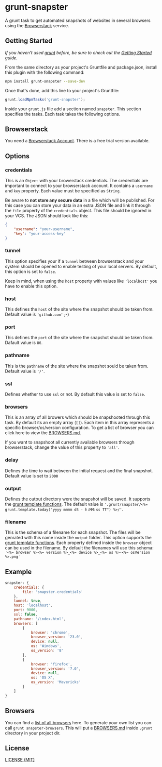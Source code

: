 # grunt-snapster

A grunt task to get automated snapshots of websites in several browsers
using the [Browserstack](http://www.browserstack.com/) service.

## Getting Started
_If you haven't used [grunt](http://gruntjs.com/) before, be sure to check out
the [Getting Started](http://gruntjs.com/getting-started) guide._

From the same directory as your project's Gruntfile and package.json, install
this plugin with the following command:

```bash
npm install grunt-snapster --save-dev
```

Once that's done, add this line to your project's Gruntfile:

```js
grunt.loadNpmTasks('grunt-snapster');
```

Inside your `grunt.js` file add a section named `snapster`. This section
specifies the tasks. Each task takes the following options.

## Browserstack

You need a [Browserstack Account](https://www.browserstack.com/users/sign_up).
There is a free trial version available.

## Options

### credentials

This is an `Object` with your browerstack credentials. The credentials are
important to connect to your browserstack account. It contains a
`username` and `key` property. Each value must be specified as `String`.

Be aware to **not store any secure data** in a file which will be published.
For this case you can store your data in an extra JSON file and link it through
the `file` property of the `credentials` object. This file should be ignored in
your VCS. The JSON should look like this:

```JSON
{
	"username": "your-username",
	"key": "your-access-key"
}
```

### tunnel

This option specifies your if a `tunnel` between browserstack and your system
should be opened to enable testing of your local servers. By default, this
option is set to `false`.

Keep in mind, when using the `host` property with values like `'localhost'`
you have to enable this option.

### host

This defines the `host` of the site where the snapshot should be taken from.
Default value is `'github.com'` ;-)

### port

This defines the `port` of the site where the snapshot should be taken from.
Dafault value is `80`.

### pathname

This is the `pathname` of the site where the snapshot sould be taken from.
Default value is `'/'`.

### ssl

Defines whether to use `ssl` or not. By default this value is set to `false`.

### browsers

This is an array of all browers which should be snapshooted through this task.
By default its an empty array (`[]`). Each item in this array represents a
specific browser/os/version configuration. To get a list of browser you can
click here to view the [BROWSERS.md](./BROWSERS.md).

If you want to snapshoot all currently available browsers through browserstack,
change the value of this property to `'all'`.

### delay

Defines the time to wait between the initial request and the final snapshot.
Default value is set to `2000`

### output

Defines the output directory were the snapshot will be saved. It supports the
[grunt template functions](http://gruntjs.com/api/grunt.template). The default
value is `'.grunt/snapster/<%= grunt.template.today("yyyy mmmm dS - h:MM:ss TT") %>/'`.

### filename

This is the schema of a filename for each snapshot. The files will be genrated
with this name inside the `output` folder. This option supports the
[grunt template functions](http://gruntjs.com/api/grunt.template). Each
property defined inside the `browser` object can be used in the filename. By
default the filenames will use this schema:
`'<%= browser %><%= version %>_<%= device %>_<%= os %>-<%= osVersion %>.png'`

## Example

```javascript
snapster: {
	credentials: {
		file: 'snapster.credentials'
	},
	tunnel: true,
	host: 'localhost',
	port: 9000,
	ssl: false,
	pathname: '/index.html',
	browsers: [
		{
			browser: 'chrome',
			browser_version: '23.0',
			device: null,
			os: 'Windows',
			os_version: '8'
		},
		{
			browser: 'firefox',
			browser_version: '7.0',
			device: null,
			os: 'OS X',
			os_version: 'Mavericks'
		}
	]
}
```

## Browsers

You can find a [list of all browsers](./BROWSERS.md) here. To generate your own
list you can call `grunt snapster-browsers`. This will put a
[BROWSERS.md](./BROWSERS.md) inside `.grunt` directory in your project dir.

## License

[LICENSE (MIT)](https://github.com/schorfES/grunt-snapster/blob/master/LICENSE)
